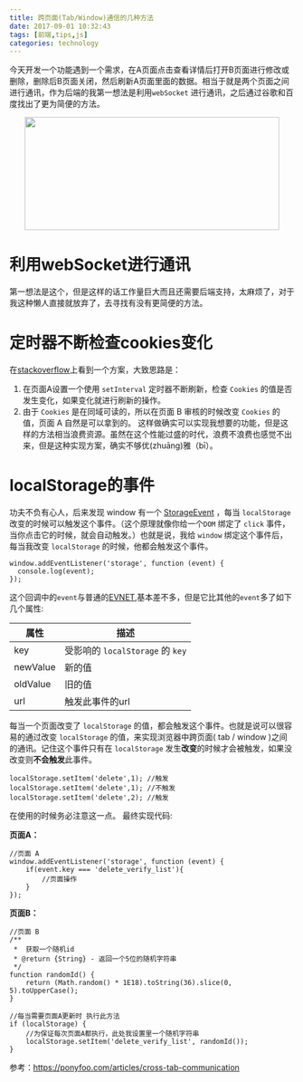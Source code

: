 ```yaml
---
title: 跨页面(Tab/Window)通信的几种方法
date: 2017-09-01 10:32:43
tags: [前端,tips,js]
categories: technology
---
```


​	今天开发一个功能遇到一个需求，在A页面点击查看详情后打开B页面进行修改或删除，删除后B页面关闭，然后刷新A页面里面的数据。相当于就是两个页面之间进行通讯，作为后端的我第一想法是利用`webSocket` 进行通讯，之后通过谷歌和百度找出了更为简便的方法。

<div align=center><img width="450" height="200" src="http://on937g0jc.bkt.clouddn.com/2017-9-13/additional/html%E9%A1%B5%E9%9D%A2%E4%BC%A0%E5%80%BC.png" algin="center"/>

</div>

<!-- more -->

# 利用webSocket进行通讯

​	第一想法是这个，但是这样的话工作量巨大而且还需要后端支持，太麻烦了，对于我这种懒人直接就放弃了，去寻找有没有更简便的方法。

# 定时器不断检查cookies变化

在[stackoverflow](https://stackoverflow.com/)上看到一个方案，大致思路是：

1. 在页面A设置一个使用 `setInterval` 定时器不断刷新，检查 `Cookies` 的值是否发生变化，如果变化就进行刷新的操作。
2. 由于 `Cookies` 是在同域可读的，所以在页面 B 审核的时候改变 `Cookies` 的值，页面 A 自然是可以拿到的。
   这样做确实可以实现我想要的功能，但是这样的方法相当浪费资源。虽然在这个性能过盛的时代，浪费不浪费也感觉不出来，但是这种实现方案，确实不够优(zhuāng)雅（bī）。

# localStorage的事件

功夫不负有心人，后来发现 window 有一个 [StorageEvent](https://developer.mozilla.org/zh-CN/docs/Web/API/StorageEvent) ，每当 `localStorage` 改变的时候可以触发这个事件。（这个原理就像你给一个`DOM` 绑定了 `click` 事件，当你点击它的时候，就会自动触发。）也就是说，我给 `window` 绑定这个事件后，每当我改变 `localStorage` 的时候，他都会触发这个事件。

```
window.addEventListener('storage', function (event) {
  console.log(event);
});
```

这个回调中的`event`与普通的[EVNET](https://developer.mozilla.org/zh-CN/docs/Web/API/Event#Properties),基本差不多，但是它比其他的`event`多了如下几个属性:

| 属性       | 描述                          |
| -------- | --------------------------- |
| key      | 受影响的 `localStorage` 的 `key` |
| newValue | 新的值                         |
| oldValue | 旧的值                         |
| url      | 触发此事件的url                   |

每当一个页面改变了 `localStorage` 的值，都会触发这个事件。也就是说可以很容易的通过改变 `localStorage` 的值，来实现浏览器中跨页面( tab / window )之间的通讯。记住这个事件只有在 `localStorage` 发生**改变**的时候才会被触发，如果没改变则**不会触发**此事件。

```
localStorage.setItem('delete',1); //触发
localStorage.setItem('delete',1); //不触发
localStorage.setItem('delete',2); //触发
```

在使用的时候务必注意这一点。
最终实现代码:

**页面A：**

```
//页面 A
window.addEventListener('storage', function (event) {
    if(event.key === 'delete_verify_list'){
        //页面操作
    }
});
```

**页面B：**

```
//页面 B
/**
 *  获取一个随机id
 * @return {String} - 返回一个5位的随机字符串
 */
function randomId() {
    return (Math.random() * 1E18).toString(36).slice(0, 5).toUpperCase();
}

//每当需要页面A更新时 执行此方法
if (localStorage) {
	//为保证每次页面A都执行，此处我设置里一个随机字符串
    localStorage.setItem('delete_verify_list', randomId());
}
```

参考：<https://ponyfoo.com/articles/cross-tab-communication>

